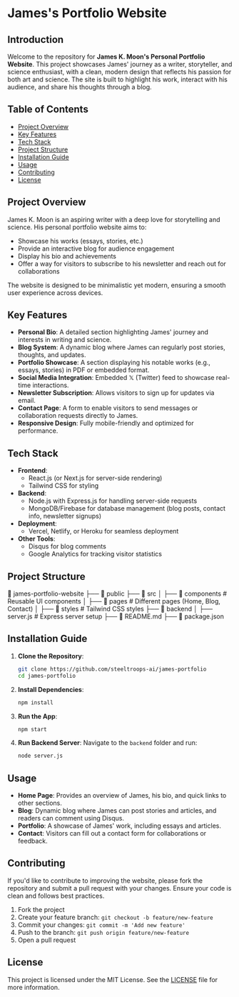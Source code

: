 # James's Portfolio Website

## Introduction

Welcome to the repository for **James K. Moon's Personal Portfolio Website**. This project showcases James' journey as a writer, storyteller, and science enthusiast, with a clean, modern design that reflects his passion for both art and science. The site is built to highlight his work, interact with his audience, and share his thoughts through a blog.

## Table of Contents
- [Project Overview](#project-overview)
- [Key Features](#key-features)
- [Tech Stack](#tech-stack)
- [Project Structure](#project-structure)
- [Installation Guide](#installation-guide)
- [Usage](#usage)
- [Contributing](#contributing)
- [License](#license)

## Project Overview
James K. Moon is an aspiring writer with a deep love for storytelling and science. His personal portfolio website aims to:
- Showcase his works (essays, stories, etc.)
- Provide an interactive blog for audience engagement
- Display his bio and achievements
- Offer a way for visitors to subscribe to his newsletter and reach out for collaborations

The website is designed to be minimalistic yet modern, ensuring a smooth user experience across devices.

## Key Features
- **Personal Bio**: A detailed section highlighting James' journey and interests in writing and science.
- **Blog System**: A dynamic blog where James can regularly post stories, thoughts, and updates.
- **Portfolio Showcase**: A section displaying his notable works (e.g., essays, stories) in PDF or embedded format.
- **Social Media Integration**: Embedded 𝕏 (Twitter) feed to showcase real-time interactions.
- **Newsletter Subscription**: Allows visitors to sign up for updates via email.
- **Contact Page**: A form to enable visitors to send messages or collaboration requests directly to James.
- **Responsive Design**: Fully mobile-friendly and optimized for performance.

## Tech Stack
- **Frontend**: 
  - React.js (or Next.js for server-side rendering)
  - Tailwind CSS for styling
- **Backend**: 
  - Node.js with Express.js for handling server-side requests
  - MongoDB/Firebase for database management (blog posts, contact info, newsletter signups)
- **Deployment**: 
  - Vercel, Netlify, or Heroku for seamless deployment
- **Other Tools**:
  - Disqus for blog comments
  - Google Analytics for tracking visitor statistics

## Project Structure 
📁 james-portfolio-website 
├── 📁 public 
├── 📁 src 
│ ├── 📁 components # Reusable UI components 
│ ├── 📁 pages # Different pages (Home, Blog, Contact) 
│ ├── 📁 styles # Tailwind CSS styles 
├── 📁 backend 
│ ├── server.js # Express server setup 
├── 📄 README.md 
├── 📄 package.json


## Installation Guide
1. **Clone the Repository**:
    ```bash
    git clone https://github.com/steeltroops-ai/james-portfolio
    cd james-portfolio
    ```

2. **Install Dependencies**:
    ```bash
    npm install
    ```

3. **Run the App**:
    ```bash
    npm start
    ```

4. **Run Backend Server**:
    Navigate to the `backend` folder and run:
    ```bash
    node server.js
    ```

## Usage
- **Home Page**: Provides an overview of James, his bio, and quick links to other sections.
- **Blog**: Dynamic blog where James can post stories and articles, and readers can comment using Disqus.
- **Portfolio**: A showcase of James' work, including essays and articles.
- **Contact**: Visitors can fill out a contact form for collaborations or feedback.

## Contributing
If you'd like to contribute to improving the website, please fork the repository and submit a pull request with your changes. Ensure your code is clean and follows best practices.

1. Fork the project
2. Create your feature branch: `git checkout -b feature/new-feature`
3. Commit your changes: `git commit -m 'Add new feature'`
4. Push to the branch: `git push origin feature/new-feature`
5. Open a pull request

## License
This project is licensed under the MIT License. See the [LICENSE](LICENSE) file for more information.

